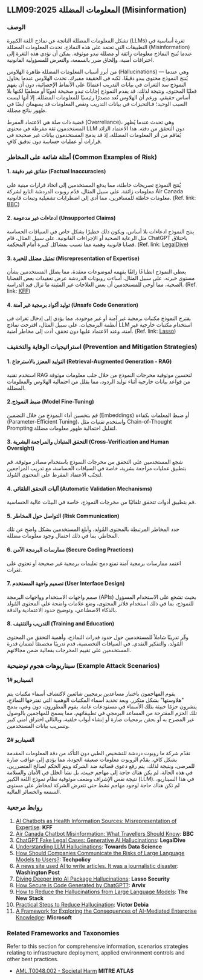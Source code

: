 ## LLM09:2025 المعلومات المضللة (Misinformation)

### الوصف 

تشكل المعلومات المضللة الناتجة عن نماذج اللغة الكبيرة (LLMs) ثغرة أساسية في التطبيقات التي تعتمد على هذه النماذج.
تحدث المعلومات المضللة (Misinformation) عندما تُنتج النماذج معلومات زائفة أو مضللة تبدو موثوقة.
يمكن أن تؤدي هذه الثغرة إلى اختراقات أمنية، وإلحاق ضرر بالسمعة، والتعرض للمسؤولية القانونية.

من أبرز أسباب المعلومات المضللة ظاهرة الهلاوس (Hallucinations) — وهي عندما يُنتج النموذج محتوى يبدو دقيقًا، لكنه في الحقيقة مفبرك.
تحدث الهلاوس عندما يحاول النموذج سد الثغرات في بيانات التدريب اعتمادًا على الأنماط الإحصائية، دون أن يفهم فعليًا المحتوى.
ونتيجة لذلك، قد يقدم النموذج إجابات تبدو صحيحة لغويًا أو منطقيًا لكنها بلا أساس حقيقي.
ورغم أن الهلاوس تُعد مصدرًا رئيسيًا للمعلومات المضللة، إلا أنها ليست السبب الوحيد؛ فـالتحيزات في بيانات التدريب ونقص المعلومات قد يسهمان أيضًا في ظهور نتائج مضللة.

قضية ذات صلة هي الاعتماد المفرط (Overreliance)، وهي تحدث عندما يُظهر المستخدمون ثقة مفرطة في محتوى LLM دون التحقق من دقته.
هذا الاعتماد الزائد يُفاقم من أثر المعلومات المضللة، إذ قد يدمج المستخدمون بيانات غير صحيحة في قرارات أو عمليات حساسة دون تدقيق كافٍ.

### أمثلة شائعة على المخاطر (Common Examples of Risk)

#### 1. حقائق غير دقيقة (Factual Inaccuracies)

يُنتج النموذج تصريحات خاطئة، مما يدفع المستخدمين إلى اتخاذ قرارات مبنية على معلومات زائفة.
على سبيل المثال، قدّم روبوت الدردشة التابع لشركة Air Canada معلومات خاطئة للمسافرين، مما أدى إلى اضطرابات تشغيلية وتبعات قانونية.
(Ref. link: [BBC](https://www.bbc.com/travel/article/20240222-air-canada-chatbot-misinformation-what-travellers-should-know))
#### 2. ادعاءات غير مدعومة (Unsupported Claims)
ينتج النموذج ادعاءات بلا أساس، ويكون ذلك خطيرًا بشكل خاص في السياقات الحساسة مثل الرعاية الصحية أو الإجراءات القانونية.
على سبيل المثال، قام ChatGPT باختلاق قضايا قانونية وهمية مما تسبب بمشاكل كبيرة أمام المحكمة.
(Ref. link: [LegalDive](https://www.legaldive.com/news/chatgpt-fake-legal-cases-generative-ai-hallucinations/651557/))
#### 3. تمثيل مضلل للخبرة (Misrepresentation of Expertise)
يعطي النموذج انطباعًا زائفًا بفهمه لموضوعات معقدة، مما يضلل المستخدمين بشأن مستوى خبرته. على سبيل المثال، أساءت روبوتات الدردشة عرض تعقيدات بعض القضايا الصحية، مما أوحى للمستخدمين أن بعض العلاجات غير المثبتة ما تزال قيد الدراسة.
  (Ref. link: [KFF](https://www.kff.org/health-misinformation-monitor/volume-05/))
#### 4. توليد أكواد برمجية غير آمنة (Unsafe Code Generation)
يقترح النموذج مكتبات برمجية غير آمنة أو غير موجودة، مما يؤدي إلى إدخال ثغرات في أنظمة البرمجيات. على سبيل المثال، اقترحت نماذج LLM استخدام مكتبات خارجية غير آمنة، وعند الاعتماد عليها دون تحقق، أدت إلى مخاطر أمنية.
(Ref. link: [Lasso](https://www.lasso.security/blog/ai-package-hallucinations))

### استراتيجيات الوقاية والتخفيف (Prevention and Mitigation Strategies)

#### 1. التوليد المعزز بالاسترجاع (Retrieval-Augmented Generation - RAG)
استخدم تقنية RAG لتحسين موثوقية مخرجات النموذج من خلال جلب معلومات موثوقة من قواعد بيانات خارجية أثناء توليد الردود، مما يقلل من احتمالية الهلاوس والمعلومات المضللة.
#### 2.ضبط النموذج (Model Fine-Tuning)
قم بتحسين أداء النموذج من خلال التضمين (Embeddings) أو ضبط المعلمات بكفاءة (Parameter-Efficient Tuning)، واستخدم تقنيات مثل Chain-of-Thought Prompting لتقليل احتمالية ظهور معلومات مضللة.
#### 3. التحقق المتبادل والمراجعة البشرية (Cross-Verification and Human Oversight)
شجع المستخدمين على التحقق من مخرجات النموذج باستخدام مصادر موثوقة. قم بتطبيق عمليات مراجعة بشرية، خاصة في السياقات الحساسة، مع تدريب المراجعين لتجنّب الاعتماد المفرط على المحتوى المُولد.
#### 4. آليات التحقق التلقائي (Automatic Validation Mechanisms)
قم بتطبيق أدوات تتحقق تلقائيًا من مخرجات النموذج، خاصة في البيئات عالية الحساسية.
#### 5. التواصل حول المخاطر (Risk Communication)
حدد المخاطر المرتبطة بالمحتوى المُولد، وأبلغ المستخدمين بشكل واضح عن تلك المخاطر، بما في ذلك احتمال وجود معلومات مضللة.
#### 6. ممارسات البرمجة الآمن (Secure Coding Practices)
اعتمد ممارسات برمجية آمنة تمنع دمج تعليمات برمجية غير صحيحة أو تحتوي على ثغرات.
#### 7. تصميم واجهة المستخدم (User Interface Design)
صمم واجهات الاستخدام وواجهات البرمجة (APIs) بحيث تشجع على الاستخدام المسؤول للنموذج، بما في ذلك استخدام فلاتر المحتوى، وضع علامات واضحة على المحتوى المُولد بالذكاء الاصطناعي، وتوضيح حدود الاعتمادية والدقة.
#### 8. التدريب والتثقيف (Training and Education)
وفّر تدريبًا شاملاً للمستخدمين حول حدود قدرات النماذج، وأهمية التحقق من المحتوى المُولد، والتفكير النقدي. في السياقات التخصصية، قدم تدريبًا مخصصًا لضمان قدرة المستخدمين على تقييم المخرجات بفعالية ضمن مجالاتهم.
### سيناريوهات هجوم توضيحية (Example Attack Scenarios)

#### السيناريو  #1
يقوم المهاجمون باختبار مساعدين برمجيين شائعين لاكتشاف أسماء مكتبات يتم "هلاوستها" بشكل متكرر. وبعد تحديد أسماء المكتبات الوهمية التي تقترحها النماذج، ينشرون حزمًا خبيثة بتلك الأسماء في مستودعات عامة.
يقوم المطورون، دون وعي، بدمج تلك الحزم المقترحة من المساعد البرمجي في تطبيقاتهم، مما يسمح للمهاجمين بالوصول غير المصرح به أو بحقن برمجيات ضارة أو إنشاء أبواب خلفية، وبالتالي اختراق أمني كبير وتسريب بيانات المستخدمين.
#### السيناريو  #2
تقدّم شركة ما روبوت دردشة للتشخيص الطبي دون التأكد من دقة المعلومات المقدمة بشكل كافٍ. يقدّم الروبوت معلومات ضعيفة الجودة، مما يؤدي إلى عواقب ضارة للمرضى. ونتيجة لذلك، يتم رفع دعوى قضائية ضد الشركة ويتم الحكم لصالح المتضررين. في هذه الحالة، لم يكن هناك حاجة إلى مهاجم خبيث، بل نشأ الخلل في الأمان والسلامة نتيجة نقص الإشراف وضعف موثوقية نظام نموذج اللغة الكبير (LLM).
في هذا السيناريو، لم تكن هناك حاجة لوجود مهاجم نشط حتى تتعرض الشركة لمخاطر على مستوى السمعة والخسائر المالية.

### روابط مرجعية

1. [AI Chatbots as Health Information Sources: Misrepresentation of Expertise](https://www.kff.org/health-misinformation-monitor/volume-05/): **KFF**
2. [Air Canada Chatbot Misinformation: What Travellers Should Know](https://www.bbc.com/travel/article/20240222-air-canada-chatbot-misinformation-what-travellers-should-know): **BBC**
3. [ChatGPT Fake Legal Cases: Generative AI Hallucinations](https://www.legaldive.com/news/chatgpt-fake-legal-cases-generative-ai-hallucinations/651557/): **LegalDive**
4. [Understanding LLM Hallucinations](https://towardsdatascience.com/llm-hallucinations-ec831dcd7786): **Towards Data Science**
5. [How Should Companies Communicate the Risks of Large Language Models to Users?](https://techpolicy.press/how-should-companies-communicate-the-risks-of-large-language-models-to-users/): **Techpolicy**
6. [A news site used AI to write articles. It was a journalistic disaster](https://www.washingtonpost.com/media/2023/01/17/cnet-ai-articles-journalism-corrections/): **Washington Post**
7. [Diving Deeper into AI Package Hallucinations](https://www.lasso.security/blog/ai-package-hallucinations): **Lasso Security**
8. [How Secure is Code Generated by ChatGPT?](https://arxiv.org/abs/2304.09655): **Arvix**
9. [How to Reduce the Hallucinations from Large Language Models](https://thenewstack.io/how-to-reduce-the-hallucinations-from-large-language-models/): **The New Stack**
10. [Practical Steps to Reduce Hallucination](https://newsletter.victordibia.com/p/practical-steps-to-reduce-hallucination): **Victor Debia**
11. [A Framework for Exploring the Consequences of AI-Mediated Enterprise Knowledge](https://www.microsoft.com/en-us/research/publication/a-framework-for-exploring-the-consequences-of-ai-mediated-enterprise-knowledge-access-and-identifying-risks-to-workers/): **Microsoft**

### Related Frameworks and Taxonomies

Refer to this section for comprehensive information, scenarios strategies relating to infrastructure deployment, applied environment controls and other best practices.

- [AML.T0048.002 - Societal Harm](https://atlas.mitre.org/techniques/AML.T0048) **MITRE ATLAS**
